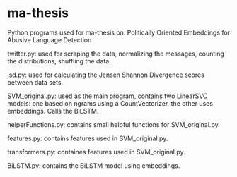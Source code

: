 # ma-thesis

Python programs used for ma-thesis on: Politically Oriented Embeddings for Abusive Language Detection

twitter.py: used for scraping the data, normalizing the messages, counting the distributions, shuffling the data.

jsd.py: used for calculating the Jensen Shannon Divergence scores between data sets.

SVM_original.py: used as the main program, contains two LinearSVC models: one based on ngrams using a CountVectorizer, the other uses embeddings. Calls the BiLSTM.

helperFunctions.py: contains small helpful functions for SVM_original.py.

features.py: contains features used in SVM_original.py.

transformers.py: containes features used in SVM_original.py.

BiLSTM.py: contains the BiLSTM model using embeddings.
